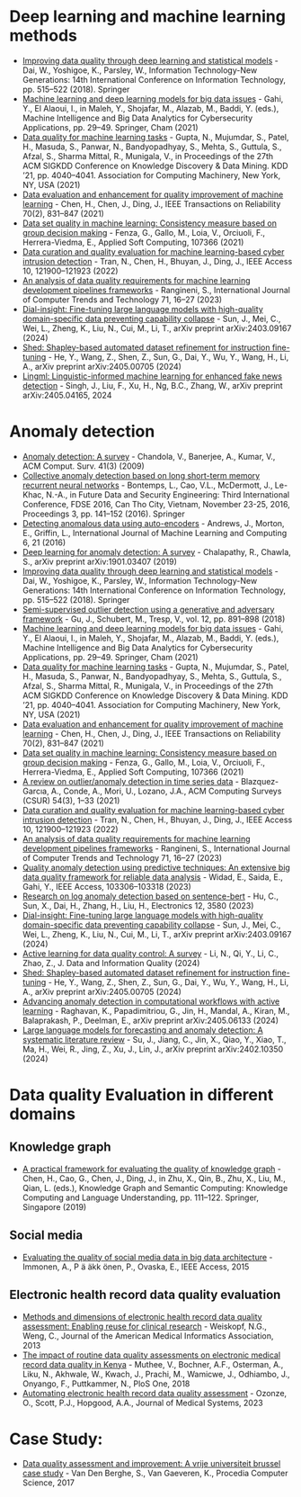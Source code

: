 # Deep learning and machine learning methods
- [Improving data quality through deep learning and statistical models](https://doi.org/10.1007/978-3-319-55395-7_65) - Dai, W., Yoshigoe, K., Parsley, W., Information Technology-New Generations: 14th International Conference on Information Technology, pp. 515–522 (2018). Springer
- [Machine learning and deep learning models for big data issues](https://doi.org/10.1007/978-3-030-42278-9_2) - Gahi, Y., El Alaoui, I., in Maleh, Y., Shojafar, M., Alazab, M., Baddi, Y. (eds.), Machine Intelligence and Big Data Analytics for Cybersecurity Applications, pp. 29–49. Springer, Cham (2021)
- [Data quality for machine learning tasks](https://doi.org/10.1145/3447548.3470817) - Gupta, N., Mujumdar, S., Patel, H., Masuda, S., Panwar, N., Bandyopadhyay, S., Mehta, S., Guttula, S., Afzal, S., Sharma Mittal, R., Munigala, V., in Proceedings of the 27th ACM SIGKDD Conference on Knowledge Discovery & Data Mining. KDD ’21, pp. 4040–4041. Association for Computing Machinery, New York, NY, USA (2021)
- [Data evaluation and enhancement for quality improvement of machine learning](https://doi.org/10.1109/TR.2021.3070863) - Chen, H., Chen, J., Ding, J., IEEE Transactions on Reliability 70(2), 831–847 (2021)
- [Data set quality in machine learning: Consistency measure based on group decision making](https://doi.org/10.1016/j.asoc.2021.107366) - Fenza, G., Gallo, M., Loia, V., Orciuoli, F., Herrera-Viedma, E., Applied Soft Computing, 107366 (2021)
- [Data curation and quality evaluation for machine learning-based cyber intrusion detection](https://doi.org/10.1109/ACCESS.2022.3211313) - Tran, N., Chen, H., Bhuyan, J., Ding, J., IEEE Access 10, 121900–121923 (2022)
- [An analysis of data quality requirements for machine learning development pipelines frameworks](https://doi.org/10.14445/22312803/IJCTT-V71I8P103) - Rangineni, S., International Journal of Computer Trends and Technology 71, 16–27 (2023)
- [Dial-insight: Fine-tuning large language models with high-quality domain-specific data preventing capability collapse](https://arxiv.org/abs/2403.09167) - Sun, J., Mei, C., Wei, L., Zheng, K., Liu, N., Cui, M., Li, T., arXiv preprint arXiv:2403.09167 (2024)
- [Shed: Shapley-based automated dataset refinement for instruction fine-tuning](https://arxiv.org/abs/2405.00705) - He, Y., Wang, Z., Shen, Z., Sun, G., Dai, Y., Wu, Y., Wang, H., Li, A., arXiv preprint arXiv:2405.00705 (2024)
- [Lingml: Linguistic-informed machine learning for enhanced fake news detection](https://arxiv.org/abs/2405.04165) - Singh, J., Liu, F., Xu, H., Ng, B.C., Zhang, W., arXiv preprint arXiv:2405.04165, 2024



# Anomaly detection
- [Anomaly detection: A survey](https://doi.org/10.1145/1541880.1541882) - Chandola, V., Banerjee, A., Kumar, V., ACM Comput. Surv. 41(3) (2009)
- [Collective anomaly detection based on long short-term memory recurrent neural networks](https://doi.org/10.1007/978-3-319-48965-2_11) - Bontemps, L., Cao, V.L., McDermott, J., Le-Khac, N.-A., in Future Data and Security Engineering: Third International Conference, FDSE 2016, Can Tho City, Vietnam, November 23-25, 2016, Proceedings 3, pp. 141–152 (2016). Springer
- [Detecting anomalous data using auto-encoders](https://doi.org/10.18178/ijmlc.2016.6.1.573) - Andrews, J., Morton, E., Griffin, L., International Journal of Machine Learning and Computing 6, 21 (2016)
- [Deep learning for anomaly detection: A survey](https://arxiv.org/abs/1901.03407) - Chalapathy, R., Chawla, S., arXiv preprint arXiv:1901.03407 (2019)
- [Improving data quality through deep learning and statistical models](https://doi.org/10.1007/978-3-319-55395-7_65) - Dai, W., Yoshigoe, K., Parsley, W., Information Technology-New Generations: 14th International Conference on Information Technology, pp. 515–522 (2018). Springer
- [Semi-supervised outlier detection using a generative and adversary framework](https://api.semanticscholar.org/CorpusID:53624431) - Gu, J., Schubert, M., Tresp, V., vol. 12, pp. 891–898 (2018)
- [Machine learning and deep learning models for big data issues](https://doi.org/10.1007/978-3-030-42278-9_2) - Gahi, Y., El Alaoui, I., in Maleh, Y., Shojafar, M., Alazab, M., Baddi, Y. (eds.), Machine Intelligence and Big Data Analytics for Cybersecurity Applications, pp. 29–49. Springer, Cham (2021)
- [Data quality for machine learning tasks](https://doi.org/10.1145/3447548.3470817) - Gupta, N., Mujumdar, S., Patel, H., Masuda, S., Panwar, N., Bandyopadhyay, S., Mehta, S., Guttula, S., Afzal, S., Sharma Mittal, R., Munigala, V., in Proceedings of the 27th ACM SIGKDD Conference on Knowledge Discovery & Data Mining. KDD ’21, pp. 4040–4041. Association for Computing Machinery, New York, NY, USA (2021)
- [Data evaluation and enhancement for quality improvement of machine learning](https://doi.org/10.1109/TR.2021.3070863) - Chen, H., Chen, J., Ding, J., IEEE Transactions on Reliability 70(2), 831–847 (2021)
- [Data set quality in machine learning: Consistency measure based on group decision making](https://doi.org/10.1016/j.asoc.2021.107366) - Fenza, G., Gallo, M., Loia, V., Orciuoli, F., Herrera-Viedma, E., Applied Soft Computing, 107366 (2021)
- [A review on outlier/anomaly detection in time series data](https://doi.org/10.1145/3447550) - Blazquez-Garcıa, A., Conde, A., Mori, U., Lozano, J.A., ACM Computing Surveys (CSUR) 54(3), 1–33 (2021)
- [Data curation and quality evaluation for machine learning-based cyber intrusion detection](https://doi.org/10.1109/ACCESS.2022.3211313) - Tran, N., Chen, H., Bhuyan, J., Ding, J., IEEE Access 10, 121900–121923 (2022)
- [An analysis of data quality requirements for machine learning development pipelines frameworks](https://doi.org/10.14445/22312803/IJCTT-V71I8P103) - Rangineni, S., International Journal of Computer Trends and Technology 71, 16–27 (2023)
- [Quality anomaly detection using predictive techniques: An extensive big data quality framework for reliable data analysis](https://doi.org/10.1109/ACCESS.2023.3209234) - Widad, E., Saida, E., Gahi, Y., IEEE Access, 103306–103318 (2023)
- [Research on log anomaly detection based on sentence-bert](https://doi.org/10.3390/electronics12173580) - Hu, C., Sun, X., Dai, H., Zhang, H., Liu, H., Electronics 12, 3580 (2023)
- [Dial-insight: Fine-tuning large language models with high-quality domain-specific data preventing capability collapse](https://arxiv.org/abs/2403.09167) - Sun, J., Mei, C., Wei, L., Zheng, K., Liu, N., Cui, M., Li, T., arXiv preprint arXiv:2403.09167 (2024)
- [Active learning for data quality control: A survey](https://doi.org/10.1145/3663369) - Li, N., Qi, Y., Li, C., Zhao, Z., J. Data and Information Quality (2024)
- [Shed: Shapley-based automated dataset refinement for instruction fine-tuning](https://arxiv.org/abs/2405.00705) - He, Y., Wang, Z., Shen, Z., Sun, G., Dai, Y., Wu, Y., Wang, H., Li, A., arXiv preprint arXiv:2405.00705 (2024)
- [Advancing anomaly detection in computational workflows with active learning](https://arxiv.org/abs/2405.06133) - Raghavan, K., Papadimitriou, G., Jin, H., Mandal, A., Kiran, M., Balaprakash, P., Deelman, E., arXiv preprint arXiv:2405.06133 (2024)
- [Large language models for forecasting and anomaly detection: A systematic literature review](https://arxiv.org/abs/2402.10350) - Su, J., Jiang, C., Jin, X., Qiao, Y., Xiao, T., Ma, H., Wei, R., Jing, Z., Xu, J., Lin, J., arXiv preprint arXiv:2402.10350 (2024)


# Data quality Evaluation in different domains

## Knowledge graph
- [A practical framework for evaluating the quality of knowledge graph](https://doi.org/10.1007/978-981-32-9806-9_10) - Chen, H., Cao, G., Chen, J., Ding, J., in Zhu, X., Qin, B., Zhu, X., Liu, M., Qian, L. (eds.), Knowledge Graph and Semantic Computing: Knowledge Computing and Language Understanding, pp. 111–122. Springer, Singapore (2019)

## Social media
- [Evaluating the quality of social media data in big data architecture](https://doi.org/10.1109/ACCESS.2015.2490723) - Immonen, A., P ̈a ̈akk ̈onen, P., Ovaska, E., IEEE Access, 2015

## Electronic health record data quality evaluation
- [Methods and dimensions of electronic health record data quality assessment: Enabling reuse for clinical research](https://doi.org/10.1136/amiajnl-2012-0014) - Weiskopf, N.G., Weng, C., Journal of the American Medical Informatics Association, 2013
- [The impact of routine data quality assessments on electronic medical record data quality in Kenya](https://doi.org/10.1371/journal.pone.0195362) - Muthee, V., Bochner, A.F., Osterman, A., Liku, N., Akhwale, W., Kwach, J., Prachi, M., Wamicwe, J., Odhiambo, J., Onyango, F., Puttkammer, N., PloS One, 2018
- [Automating electronic health record data quality assessment](https://doi.org/10.1007/s10916-022-01901-w) - Ozonze, O., Scott, P.J., Hopgood, A.A., Journal of Medical Systems, 2023


# Case Study:

- [Data quality assessment and improvement: A vrije universiteit brussel case study](https://doi.org/10.1016/j.procs.2017.09.006) - Van Den Berghe, S., Van Gaeveren, K., Procedia Computer Science, 2017


